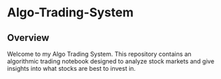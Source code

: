 # Algo-Trading-System

## Overview

Welcome to my Algo Trading System. This repository contains an algorithmic trading notebook designed to analyze stock markets and give insights into what stocks are best to invest in. 


